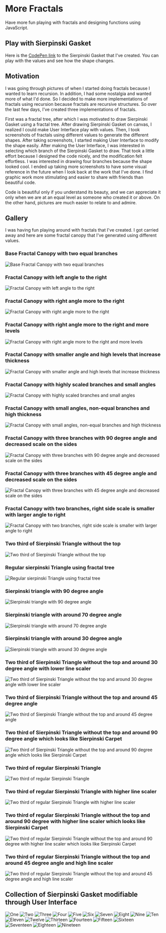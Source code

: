 # More Fractals

Have more fun playing with fractals and designing functions using JavaScript.

## Play with Sierpinski Gasket

Here is the [CodePen link](https://codepen.io/Flexos96/pen/abaoOve) to the Sierpinski Gasket that I've created. You can play with the values and see how the shape changes.

## Motivation

I was going through pictures of when I started doing fractals because I wanted to learn recursion. In addition, I had some nostalgia and wanted more of what I'd done. So I decided to make more implementations of fractals using recursion because fractals are recursive structures. So over the last few days, I've created three implementations of fractals.

First was a fractal tree, after which I was motivated to draw Sierpinski Gasket using a fractal tree. After drawing Sierpinski Gasket on canvas, I realized I could make User Interface play with values. Then, I took screenshots of fractals using different values to generate the different shapes. After taking screenshots, I started making User Interface to modify the shape easily. After making the User Interface, I was interested in selecting which branch of the Sierpinski Gasket to draw. That took a little effort because I designed the code nicely, and the modification felt effortless. I was interested in drawing four branches because the shape looked cool. I ended up taking more screenshots to have some visual reference in the future when I look back at the work that I've done. I find graphic work more stimulating and easier to share with friends than beautiful code.

Code is beautiful only if you understand its beauty, and we can appreciate it only when we are at an equal level as someone who created it or above. On the other hand, pictures are much easier to relate to and admire.

## Gallery

I was having fun playing around with fractals that I've created. I got carried away and here are some fractal canopy that I've generated using different values.

### Base Fractal Canopy with two equal branches

![Base Fractal Canopy with two equal branches](./gallery/a.png)

### Fractal Canopy with left angle to the right

![Fractal Canopy with left angle to the right](./gallery/b.png)

### Fractal Canopy with right angle more to the right

![Fractal Canopy with right angle more to the right](./gallery/c.png)

### Fractal Canopy with right angle more to the right and more levels

![Fractal Canopy with right angle more to the right and more levels](./gallery/d.png)

### Fractal Canopy with smaller angle and high levels that increase thickness

![Fractal Canopy with smaller angle and high levels that increase thickness](./gallery/e.png)

### Fractal Canopy with highly scaled branches and small angles

![Fractal Canopy with highly scaled branches and small angles](./gallery/f.png)

### Fractal Canopy with small angles, non-equal branches and high thickness

![Fractal Canopy with small angles, non-equal branches and high thickness](./gallery/g.png)

### Fractal Canopy with three branches with 90 degree angle and decreased scale on the sides

![Fractal Canopy with three branches with 90 degree angle and decreased scale on the sides](./gallery/h.png)

### Fractal Canopy with three branches with 45 degree angle and decreased scale on the sides

![Fractal Canopy with three branches with 45 degree angle and decreased scale on the sides](./gallery/i.png)

### Fractal Canopy with two branches, right side scale is smaller with larger angle to right

![Fractal Canopy with two branches, right side scale is smaller with larger angle to right](./gallery/j.png)

### Two third of Sierpinski Triangle without the top

![Two third of Sierpinski Triangle without the top](./gallery/k.png)

### Regular sierpinski Triangle using fractal tree

![Regular sierpinski Triangle using fractal tree](./gallery/l.png)

### Sierpinski triangle with 90 degree angle

![Sierpinski triangle with 90 degree angle](./gallery/m.png)

### Sierpinski triangle with around 70 degree angle

![Sierpinski triangle with around 70 degree angle](./gallery/n.png)

### Sierpinski triangle with around 30 degree angle

![Sierpinski triangle with around 30 degree angle](./gallery/o.png)

### Two third of Sierpinski Triangle without the top and around 30 degree angle with lower line scaler

![Two third of Sierpinski Triangle without the top and around 30 degree angle with lower line scaler](./gallery/p.png)

### Two third of Sierpinski Triangle without the top and around 45 degree angle

![Two third of Sierpinski Triangle without the top and around 45 degree angle](./gallery/q.png)

### Two third of Sierpinski Triangle without the top and around 90 degree angle which looks like Sierpinski Carpet

![Two third of Sierpinski Triangle without the top and around 90 degree angle which looks like Sierpinski Carpet](./gallery/r.png)

### Two third of regular Sierpinski Triangle

![Two third of regular Sierpinski Triangle](./gallery/s.png)

### Two third of regular Sierpinski Triangle with higher line scaler

![Two third of regular Sierpinski Triangle with higher line scaler](./gallery/t.png)

### Two third of regular Sierpinski Triangle without the top and around 90 degree with higher line scaler which looks like Sierpinski Carpet

![Two third of regular Sierpinski Triangle without the top and around 90 degree with higher line scaler which looks like Sierpinski Carpet](./gallery/u.png)

### Two third of regular Sierpinski Triangle without the top and around 45 degree angle and high line scaler

![Two third of regular Sierpinski Triangle without the top and around 45 degree angle and high line scaler](./gallery/v.png)

## Collection of Sierpinski Gasket modifiable through User Interface

![One](./gallery/sierpinski-gasket/01.png)
![Two](./gallery/sierpinski-gasket/02.png)
![Three](./gallery/sierpinski-gasket/03.png)
![Four](./gallery/sierpinski-gasket/04.png)
![Five](./gallery/sierpinski-gasket/05.png)
![Six](./gallery/sierpinski-gasket/06.png)
![Seven](./gallery/sierpinski-gasket/07.png)
![Eight](./gallery/sierpinski-gasket/08.png)
![Nine](./gallery/sierpinski-gasket/09.png)
![Ten](./gallery/sierpinski-gasket/10.png)
![Eleven](./gallery/sierpinski-gasket/11.png)
![Twelve](./gallery/sierpinski-gasket/12.png)
![Thirteen](./gallery/sierpinski-gasket/13.png)
![Fourteen](./gallery/sierpinski-gasket/14.png)
![Fifteen](./gallery/sierpinski-gasket/15.png)
![Sixteen](./gallery/sierpinski-gasket/16.png)
![Seventeen](./gallery/sierpinski-gasket/17.png)
![Eighteen](./gallery/sierpinski-gasket/18.png)
![Nineteen](./gallery/sierpinski-gasket/19.png)

